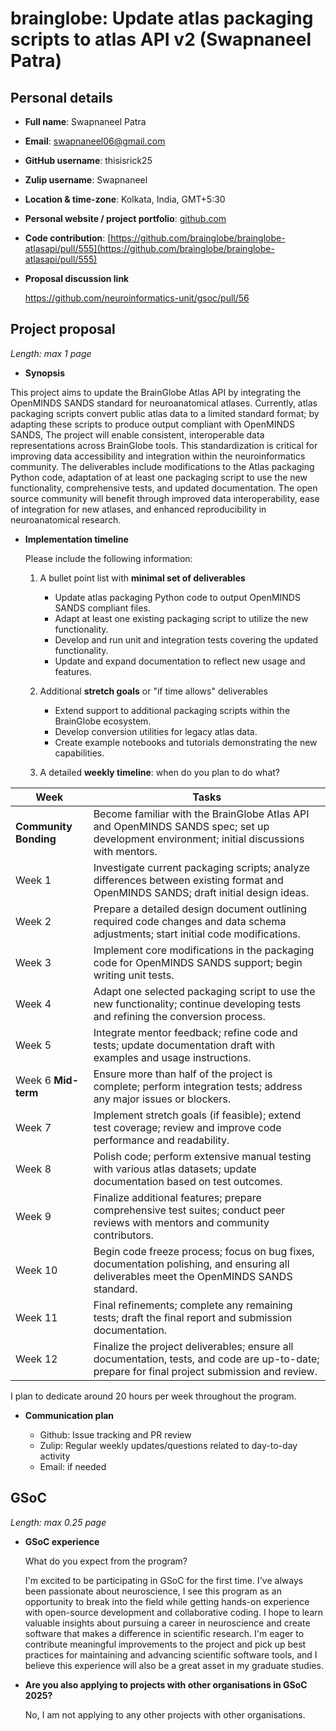 
# brainglobe: Update atlas packaging scripts to atlas API v2 (Swapnaneel Patra)

## Personal details

- **Full name**: Swapnaneel Patra
- **Email**: <swapnaneel06@gmail.com>
- **GitHub username**: thisisrick25
- **Zulip username**: Swapnaneel
- **Location & time-zone**: Kolkata, India, GMT+5:30
- **Personal website / project portfolio**: [github.com](https://github.com/thisisrick25)
- **Code contribution**: [https://github.com/brainglobe/brainglobe-atlasapi/pull/555](https://github.com/brainglobe/brainglobe-atlasapi/pull/555)

- **Proposal discussion link**

    https://github.com/neuroinformatics-unit/gsoc/pull/56

## Project proposal

_Length: max 1 page_

- **Synopsis**

This project aims to update the BrainGlobe Atlas API by integrating the OpenMINDS SANDS standard for neuroanatomical atlases.
Currently, atlas packaging scripts convert public atlas data to a limited standard format; by adapting these scripts to produce output compliant with OpenMINDS SANDS,
The project will enable consistent, interoperable data representations across BrainGlobe tools.
This standardization is critical for improving data accessibility and integration within the neuroinformatics community.
The deliverables include modifications to the Atlas packaging Python code, adaptation of at least one packaging script to use the new functionality,
comprehensive tests, and updated documentation.
The open source community will benefit through improved data interoperability, ease of integration for new atlases,
and enhanced reproducibility in neuroanatomical research.

- **Implementation timeline**

    Please include the following information:
    1. A bullet point list with **minimal set of deliverables**
        - Update atlas packaging Python code to output OpenMINDS SANDS compliant files.
        - Adapt at least one existing packaging script to utilize the new functionality.
        - Develop and run unit and integration tests covering the updated functionality.
        - Update and expand documentation to reflect new usage and features.

    2. Additional **stretch goals** or "if time allows" deliverables
        - Extend support to additional packaging scripts within the BrainGlobe ecosystem.
        - Develop conversion utilities for legacy atlas data.
        - Create example notebooks and tutorials demonstrating the new capabilities.

    3. A detailed **weekly timeline**: when do you plan to do what?

| Week       | Tasks                                                                                                                                       |
|------------|---------------------------------------------------------------------------------------------------------------------------------------------|
| **Community Bonding**| Become familiar with the BrainGlobe Atlas API and OpenMINDS SANDS spec; set up development environment; initial discussions with mentors.      |
| Week 1     | Investigate current packaging scripts; analyze differences between existing format and OpenMINDS SANDS; draft initial design ideas.          |
| Week 2     | Prepare a detailed design document outlining required code changes and data schema adjustments; start initial code modifications.            |
| Week 3     | Implement core modifications in the packaging code for OpenMINDS SANDS support; begin writing unit tests.                                     |
| Week 4     | Adapt one selected packaging script to use the new functionality; continue developing tests and refining the conversion process.             |
| Week 5     | Integrate mentor feedback; refine code and tests; update documentation draft with examples and usage instructions.                           |
| Week 6  **Mid-term**     | Ensure more than half of the project is complete; perform integration tests; address any major issues or blockers.              |
| Week 7     | Implement stretch goals (if feasible); extend test coverage; review and improve code performance and readability.                             |
| Week 8     | Polish code; perform extensive manual testing with various atlas datasets; update documentation based on test outcomes.                        |
| Week 9     | Finalize additional features; prepare comprehensive test suites; conduct peer reviews with mentors and community contributors.              |
| Week 10    | Begin code freeze process; focus on bug fixes, documentation polishing, and ensuring all deliverables meet the OpenMINDS SANDS standard.      |
| Week 11    | Final refinements; complete any remaining tests; draft the final report and submission documentation.                              |
| Week 12    | Finalize the project deliverables; ensure all documentation, tests, and code are up-to-date; prepare for final project submission and review. |

I plan to dedicate around 20 hours per week throughout the program.

- **Communication plan**
  
  - Github: Issue tracking and PR review
  - Zulip: Regular weekly updates/questions related to day-to-day activity
  - Email: if needed



## GSoC

_Length: max 0.25 page_

- **GSoC experience**

    What do you expect from the program?
  
    I'm excited to be participating in GSoC for the first time. I've always been passionate about neuroscience, I see this program as an opportunity to break into the field while getting hands-on experience with open-source development and collaborative coding. I hope to learn valuable insights about pursuing a career in neuroscience and create software that makes a difference in scientific research. I'm eager to contribute meaningful improvements to the project and pick up best practices for maintaining and advancing scientific software tools, and I believe this experience will also be a great asset in my graduate studies.

- **Are you also applying to projects with other organisations in GSoC 2025?**

    No, I am not applying to any other projects with other organisations.
